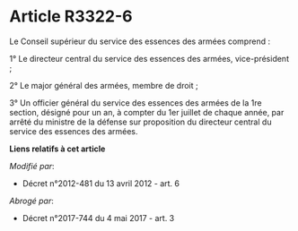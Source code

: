# Article R3322-6

Le Conseil supérieur du service des essences des armées comprend :

1° Le directeur central du service des essences des armées, vice-président ;

2° Le major général des armées, membre de droit ;

3° Un officier général du service des essences des armées de la 1re section, désigné pour un an, à compter du 1er juillet de
chaque année, par arrêté du ministre de la défense sur proposition du directeur central du service des essences des armées.

**Liens relatifs à cet article**

_Modifié par_:

  - Décret n°2012-481 du 13 avril 2012 - art. 6

_Abrogé par_:

  - Décret n°2017-744 du 4 mai 2017 - art. 3
